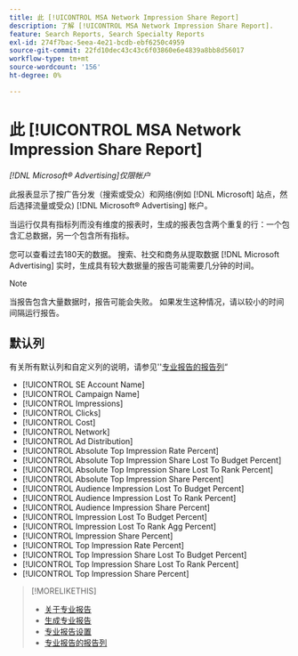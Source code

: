 ```yaml
---
title: 此 [!UICONTROL MSA Network Impression Share Report]
description: 了解 [!UICONTROL MSA Network Impression Share Report].
feature: Search Reports, Search Specialty Reports
exl-id: 274f7bac-5eea-4e21-bcdb-ebf6250c4959
source-git-commit: 22fd10dec43c43c6f03860e6e4839a8bb8d56017
workflow-type: tm+mt
source-wordcount: '156'
ht-degree: 0%

---
```


# 此 [!UICONTROL MSA Network Impression Share Report]

*[!DNL Microsoft® Advertising]仅限帐户*

此报表显示了按广告分发（搜索或受众）和网络(例如 [!DNL Microsoft] 站点，然后选择流量或受众) [!DNL Microsoft® Advertising] 帐户。

当运行仅具有指标列而没有维度的报表时，生成的报表包含两个重复的行：一个包含汇总数据，另一个包含所有指标。

您可以查看过去180天的数据。 搜索、社交和商务从提取数据 [!DNL Microsoft Advertising] 实时，生成具有较大数据量的报告可能需要几分钟的时间。

>[!NOTE]
>
>当报告包含大量数据时，报告可能会失败。 如果发生这种情况，请以较小的时间间隔运行报告。

## 默认列

有关所有默认列和自定义列的说明，请参见&#39;&#39;[专业报告的报告列](specialty-report-columns.md)“

* [!UICONTROL SE Account Name]
* [!UICONTROL Campaign Name]
* [!UICONTROL Impressions]
* [!UICONTROL Clicks]
* [!UICONTROL Cost]
* [!UICONTROL Network]
* [!UICONTROL Ad Distribution]
* [!UICONTROL Absolute Top Impression Rate Percent]
* [!UICONTROL Absolute Top Impression Share Lost To Budget Percent]
* [!UICONTROL Absolute Top Impression Share Lost To Rank Percent]
* [!UICONTROL Absolute Top Impression Share Percent]
* [!UICONTROL Audience Impression Lost To Budget Percent]
* [!UICONTROL Audience Impression Lost To Rank Percent]
* [!UICONTROL Audience Impression Share Percent]
* [!UICONTROL Impression Lost To Budget Percent]
* [!UICONTROL Impression Lost To Rank Agg Percent]
* [!UICONTROL Impression Share Percent]
* [!UICONTROL Top Impression Rate Percent]
* [!UICONTROL Top Impression Share Lost To Budget Percent]
* [!UICONTROL Top Impression Share Lost To Rank Percent]
* [!UICONTROL Top Impression Share Percent]

>[!MORELIKETHIS]
>
>* [关于专业报告](specialty-report-about.md)
>* [生成专业报告](specialty-report-generate.md)
>* [专业报告设置](specialty-report-settings.md)
>* [专业报告的报告列](specialty-report-columns.md)
